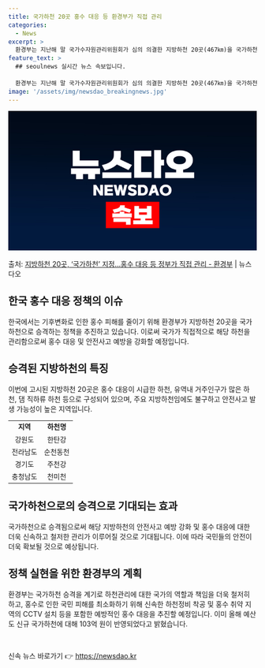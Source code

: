 ```yaml
---
title: 국가하천 20곳 홍수 대응 등 환경부가 직접 관리
categories:
  - News
excerpt: >
  환경부는 지난해 말 국가수자원관리위원회가 심의 의결한 지방하천 20곳(467㎞)을 국가하천으로 오는 8일 승…
feature_text: >
  ## seoulnews 실시간 뉴스 속보입니다.

  환경부는 지난해 말 국가수자원관리위원회가 심의 의결한 지방하천 20곳(467㎞)을 국가하천으로 오는 8일 승…
image: '/assets/img/newsdao_breakingnews.jpg'
---
```


![뉴스다오 속보](/assets/img/newsdao_breakingnews.jpg)

<p>출처: <a href="https://newsdao.kr/3125" rel="dofollow">지방하천 20곳, ‘국가하천’ 지정…홍수 대응 등 정부가 직접 관리 - 환경부</a> | 뉴스다오</p>

<h2 data-ke-size="size26">한국 홍수 대응 정책의 이슈</h2>
<p data-ke-size="size16">한국에서는 기후변화로 인한 홍수 피해를 줄이기 위해 환경부가 지방하천 20곳을 국가하천으로 승격하는 정책을 추진하고 있습니다. 이로써 국가가 직접적으로 해당 하천을 관리함으로써 홍수 대응 및 안전사고 예방을 강화할 예정입니다.</p>

<h2 data-ke-size="size26">승격된 지방하천의 특징</h2>
<p data-ke-size="size16">이번에 고시된 지방하천 20곳은 홍수 대응이 시급한 하천, 유역내 거주인구가 많은 하천, 댐 직하류 하천 등으로 구성되어 있으며, 주요 지방하천임에도 불구하고 안전사고 발생 가능성이 높은 지역입니다.</p>

<table>
	<tr>
		<td style="text-align: center; height: 17px;"><b>지역</b></td>
		<td style="text-align: center; height: 17px;"><b>하천명</b></td>
	</tr>
	<tr>
		<td style="text-align: center; height: 17px;">강원도</td>
		<td style="text-align: center; height: 17px;">한탄강</td>
	</tr>
	<tr>
		<td style="text-align: center; height: 17px;">전라남도</td>
		<td style="text-align: center; height: 17px;">순천동천</td>
	</tr>
	<tr>
		<td style="text-align: center; height: 17px;">경기도</td>
		<td style="text-align: center; height: 17px;">주천강</td>
	</tr>
	<tr>
		<td style="text-align: center; height: 17px;">충청남도</td>
		<td style="text-align: center; height: 17px;">천미천</td>
	</tr>
</table>

<h2 data-ke-size="size26">국가하천으로의 승격으로 기대되는 효과</h2>
<p data-ke-size="size16">국가하천으로 승격됨으로써 해당 지방하천의 안전사고 예방 강화 및 홍수 대응에 대한 더욱 신속하고 철저한 관리가 이루어질 것으로 기대됩니다. 이에 따라 국민들의 안전이 더욱 확보될 것으로 예상됩니다.</p>

<h2 data-ke-size="size26">정책 실현을 위한 환경부의 계획</h2>
<p data-ke-size="size16">환경부는 국가하천 승격을 계기로 하천관리에 대한 국가의 역할과 책임을 더욱 철저히 하고, 홍수로 인한 국민 피해를 최소화하기 위해 신속한 하천정비 착공 및 홍수 취약 지역의 CCTV 설치 등을 포함한 예방적인 홍수 대응을 추진할 예정입니다. 이미 올해 예산도 신규 국가하천에 대해 103억 원이 반영되었다고 밝혔습니다.</p>

<p data-ke-size="size16">&nbsp;</p> 

신속 뉴스 바로가기 👉 <a href="https://newsdao.kr" rel="dofollow">https://newsdao.kr</a>


